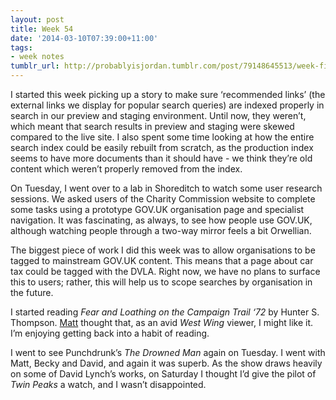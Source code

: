 ```yaml
---
layout: post
title: Week 54
date: '2014-03-10T07:39:00+11:00'
tags:
- week notes
tumblr_url: http://probablyisjordan.tumblr.com/post/79148645513/week-fifty-four
---
```

<p>I started this week picking up a story to make sure ‘recommended links’ (the external links we display for popular search queries) are indexed properly in search in our preview and staging environment. Until now, they weren’t, which meant that search results in preview and staging were skewed compared to the live site. I also spent some time looking at how the entire search index could be easily rebuilt from scratch, as the production index seems to have more documents than it should have - we think they’re old content which weren’t properly removed from the index.</p>

<p>On Tuesday, I went over to a lab in Shoreditch to watch some user research sessions. We asked users of the Charity Commission website to complete some tasks using a prototype GOV.UK organisation page and specialist navigation. It was fascinating, as always, to see how people use GOV.UK, although watching people through a two-way mirror feels a bit Orwellian.</p>

<p>The biggest piece of work I did this week was to allow organisations to be tagged to mainstream GOV.UK content.  This means that a page about car tax could be tagged with the DVLA. Right now, we have no plans to surface this to users; rather, this will help us to scope searches by organisation in the future.</p>

<p>I started reading <em>Fear and Loathing on the Campaign Trail ‘72</em> by Hunter S. Thompson. <a href="https://twitter.com/mattsheret">Matt</a> thought that, as an avid <em>West Wing</em> viewer, I might like it. I’m enjoying getting back into a habit of reading.</p>

<p>I went to see Punchdrunk’s <em>The Drowned Man</em> again on Tuesday. I went with Matt, Becky and David, and again it was superb. As the show draws heavily on some of David Lynch’s works, on Saturday I thought I’d give the pilot of <em>Twin Peaks</em> a watch, and I wasn’t disappointed.</p>
